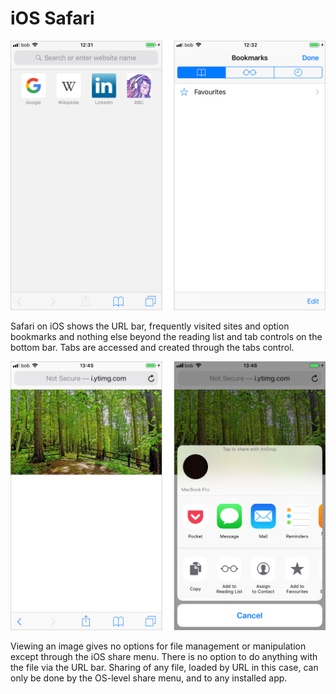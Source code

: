 # iOS Safari

![](../../.gitbook/assets/ios-safari-home.png)

Safari on iOS shows the URL bar, frequently visited sites and option bookmarks and nothing else beyond the reading list and tab controls on the bottom bar. Tabs are accessed and created through the tabs control.

![](../../.gitbook/assets/ios-safari-share.png)

Viewing an image gives no options for file management or manipulation except through the iOS share menu. There is no option to do anything with the file via the URL bar. Sharing of any file, loaded by URL in this case, can only be done by the OS-level share menu, and to any installed app.

